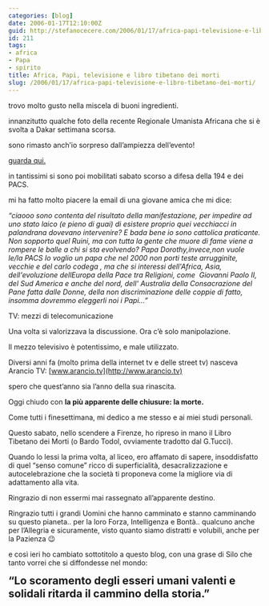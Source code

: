 ```yaml
---
categories: [blog]
date: 2006-01-17T12:10:00Z
guid: http://stefanocecere.com/2006/01/17/africa-papi-televisione-e-libro-tibetano-dei-morti/
id: 211
tags:
- africa
- Papa
- spirito
title: Africa, Papi, televisione e libro tibetano dei morti
slug: /2006/01/17/africa-papi-televisione-e-libro-tibetano-dei-morti/
---
```


trovo molto gusto nella miscela di buoni ingredienti.

innanzitutto qualche foto della recente Regionale Umanista Africana che si è svolta a Dakar settimana scorsa.
  
sono rimasto anch’io sorpreso dall’ampiezza dell’evento!
  
[guarda qui.](http://www.partitoumanista.it/index.php?option=com_content&task=view&id=159&Itemid=0)

in tantissimi si sono poi mobilitati sabato scorso a difesa della 194 e dei PACS.
  
mi ha fatto molto piacere la email di una giovane amica che mi dice:
  
_“ciaooo sono contenta del risultato della manifestazione, per impedire ad uno stato laico (e pieno di guai) di esistere proprio quei vecchiacci in palandrana dovevano intervenire? E bada bene io sono cattolica praticante. Non sopporto quel Ruini, ma con tutta la gente che muore di fame viene a rompere le balle a chi si sta evolvendo? Papa Dorothy,invece,non vuole le/la PACS Io voglio un papa che nel 2000 non porti teste arrugginite, vecchie e del carlo codega , ma che si interessi dell'Africa, Asia, dell'evoluzione dellEuropa della Pace tra Religioni, come  Giovanni Paolo II, del Sud America e anche del nord, dell' Australia della Consacrazione del Pane fatta dalle Donne, della non discriminazione delle coppie di fatto, insomma dovremmo eleggerli noi i Papi…”_

<img src='/wp-content/tv.jpg' alt='' align='left' />TV: mezzi di telecomunicazione
  
Una volta si valorizzava la discussione. Ora c’è solo manipolazione.
  
Il mezzo televisivo è potentissimo, e male utilizzato.
  
Diversi anni fa (molto prima della internet tv e delle street tv) nasceva Arancio TV: [www.arancio.tv](http://www.arancio.tv)
  
spero che quest’anno sia l’anno della sua rinascita.

<img src='/wp-content/BardoTodol.jpg' alt='' align='left' />Oggi chiudo con **la più apparente delle chiusure: la morte.**
  
Come tutti i finesettimana, mi dedico a me stesso e ai miei studi personali.
  
Questo sabato, nello scendere a Firenze, ho ripreso in mano il Libro Tibetano dei Morti (o Bardo Todol, ovviamente tradotto dal G.Tucci).
  
Quando lo lessi la prima volta, al liceo, ero affamato di sapere, insoddisfatto di quel “senso comune” ricco di superficialità, desacralizzazione e autocelebrazione che la società ti proponeva come la migliore via di adattamento alla vita.
  
Ringrazio di non essermi mai rassegnato all’apparente destino.
  
Ringrazio tutti i grandi Uomini che hanno camminato e stanno camminando su questo pianeta.. per la loro Forza, Intelligenza e Bontà.. qualcuno anche per l’Allegria e sicuramente, visto quanto siamo distratti e volubili, anche per la Pazienza 😉

e così ieri ho cambiato sottotitolo a questo blog, con una grase di Silo che tanto vorrei che si diffondesse nel mondo:
  
<span style="font-size: 16pt"><strong>“Lo scoramento degli esseri umani valenti e solidali ritarda il cammino della storia.”</strong></span>